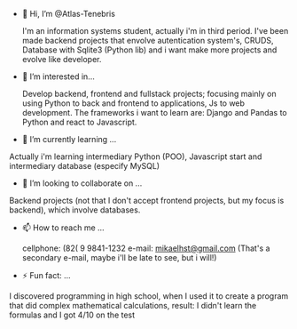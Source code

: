 - 👋 Hi, I’m @Atlas-Tenebris

  I'm an information systems student, actually i'm in third period. I've been made backend projects that envolve autentication system's, CRUDS, Database with Sqlite3 (Python lib) and i want make more projects and evolve like developer.
  
- 👀 I’m interested in...

  Develop backend, frontend and fullstack projects; focusing mainly on using Python to back and frontend to applications, Js to web development.
  The frameworks i want to learn are: Django and Pandas to Python and react to Javascript.

-  🌱 I’m currently learning ...

Actually i'm learning intermediary Python (POO), Javascript start and intermediary database (especify MySQL)

- 💞️ I’m looking to collaborate on ...

Backend projects (not that I don't accept frontend projects, but my focus is backend), which involve databases.

- 📫 How to reach me ...

  cellphone: (82( 9 9841-1232
  e-mail: mikaelhst@gmail.com (That's a secondary e-mail, maybe i'll be late to see, but i will!)

- ⚡ Fun fact: ...
  
I discovered programming in high school, when I used it to create a program that did complex mathematical calculations,
result: I didn't learn the formulas and I got 4/10 on the test
  
<!---
Atlas-Tenebris/Atlas-Tenebris is a ✨ special ✨ repository because its `README.md` (this file) appears on your GitHub profile.
You can click the Preview link to take a look at your changes.
--->
